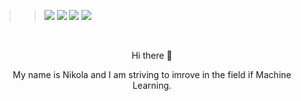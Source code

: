 
  >> [<img src="https://img.shields.io/badge/linkedin-%230077B5.svg?&style=for-the-badge&logo=linkedin&logoColor=white" />](https://www.linkedin.com/in/nikola-andric-128597179/)  [<img src="https://img.shields.io/badge/discord-%237289DA.svg?&style=for-the-badge&logo=discord&logoColor=white" />](https://discord.gg/m2YbK5RN) [<img src="https://img.shields.io/badge/website-gray.svg?&style=for-the-badge&logo=square&logoColor=white" />](https://nikolaandro.github.io/Nikola_Andric_Website/)
[<img src="https://img.shields.io/badge/notes-red.svg?&style=for-the-badge&logo=circle&logoColor=white" />](https://nikolaandro.github.io/)

<br>

<p align="center">
Hi there 👋
</r>

<p align="center">
My name is Nikola and I am striving to imrove in the field if Machine Learning.
 </p>
<!--
**NikolaAndro/NikolaAndro** is a ✨ _special_ ✨ repository because its `README.md` (this file) appears on your GitHub profile.

Here are some ideas to get you started:

- 🔭 I’m currently working on ...
- 🌱 I’m currently learning ...
- 👯 I’m looking to collaborate on ...
- 🤔 I’m looking for help with ...
- 💬 Ask me about ...
- 📫 How to reach me: ...
- 😄 Pronouns: ...
- ⚡ Fun fact: ...
-->
